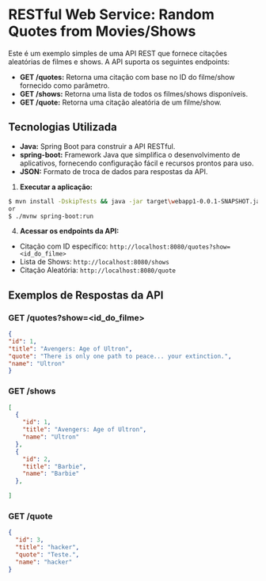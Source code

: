 # RESTful Web Service: Random Quotes from Movies/Shows

Este é um exemplo simples de uma API REST que fornece citações aleatórias de filmes e shows. A API suporta os seguintes endpoints:

- **GET /quotes:** Retorna uma citação com base no ID do filme/show fornecido como parâmetro.
- **GET /shows:** Retorna uma lista de todos os filmes/shows disponíveis.
- **GET /quote:** Retorna uma citação aleatória de um filme/show.

## Tecnologias Utilizada
- **Java:** Spring Boot para construir a API RESTful.
- **spring-boot:** Framework Java que simplifica o desenvolvimento de aplicativos, fornecendo configuração fácil e recursos prontos para uso. 
- **JSON:** Formato de troca de dados para respostas da API.


1. **Executar a aplicação:**
```sh
$ mvn install -DskipTests && java -jar target\webapp1-0.0.1-SNAPSHOT.jar
or
$ ./mvnw spring-boot:run
```


4. **Acessar os endpoints da API:**
- Citação com ID específico: `http://localhost:8080/quotes?show=<id_do_filme>`
- Lista de Shows: `http://localhost:8080/shows`
- Citação Aleatória: `http://localhost:8080/quote`

## Exemplos de Respostas da API

### GET /quotes?show=<id_do_filme>
```json
{
"id": 1,
"title": "Avengers: Age of Ultron",
"quote": "There is only one path to peace... your extinction.",
"name": "Ultron"
}
```

### GET /shows
```json
[
  {
    "id": 1,
    "title": "Avengers: Age of Ultron",
    "name": "Ultron"
  },
  {
    "id": 2,
    "title": "Barbie",
    "name": "Barbie"
  },
 
]
```

### GET /quote

```json
{
  "id": 3,
  "title": "hacker",
  "quote": "Teste.",
  "name": "hacker"
}
```
